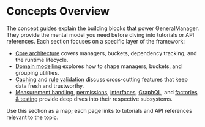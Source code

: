 # Concepts Overview

The concept guides explain the building blocks that power GeneralManager. They provide the mental model you need before diving into tutorials or API references. Each section focuses on a specific layer of the framework:

- [Core architecture](architecture.md) covers managers, buckets, dependency tracking, and the runtime lifecycle.
- [Domain modelling](models_entities.md) explores how to shape managers, buckets, and grouping utilities.
- [Caching](caching.md) and [rule validation](rules_validation.md) discuss cross-cutting features that keep data fresh and trustworthy.
- [Measurement handling](measurement/index.md), [permissions](permission/index.md), [interfaces](interfaces/index.md), [GraphQL](graphql/index.md), and [factories & testing](factories/index.md) provide deep dives into their respective subsystems.

Use this section as a map; each page links to tutorials and API references relevant to the topic.
